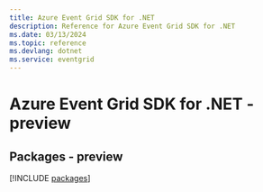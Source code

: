 ```yaml
---
title: Azure Event Grid SDK for .NET
description: Reference for Azure Event Grid SDK for .NET
ms.date: 03/13/2024
ms.topic: reference
ms.devlang: dotnet
ms.service: eventgrid
---
```

# Azure Event Grid SDK for .NET - preview
## Packages - preview
[!INCLUDE [packages](event-grid-index.md)]